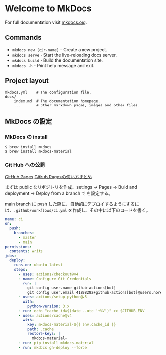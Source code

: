 # Welcome to MkDocs

For full documentation visit [mkdocs.org](https://www.mkdocs.org).

## Commands

* `mkdocs new [dir-name]` - Create a new project.
* `mkdocs serve` - Start the live-reloading docs server.
* `mkdocs build` - Build the documentation site.
* `mkdocs -h` - Print help message and exit.

## Project layout

    mkdocs.yml    # The configuration file.
    docs/
        index.md  # The documentation homepage.
        ...       # Other markdown pages, images and other files.

## MkDocs の設定

### MkDocs の install

```bash:terminal
$ brew install mkdocs
$ brew install mkdocs-material 
```

### Git Hub への公開

[GitHub Pages](https://squidfunk.github.io/mkdocs-material/publishing-your-site/#with-github-actions-material-for-mkdocs)
[Github Pagesの使い方まとめ](https://qiita.com/snow_swallow/items/631bbceabbb953da2646)

まずは public なリポジトリを作成、settings -> Pages -> Build and deployment -> Deploy from a branch で を設定する。

main branch に push した際に、自動的にデプロイするようにするには、```.github/workflows/ci.yml``` を作成し、その中に以下のコードを書く。

```yaml:ci.yml
name: ci 
on:
  push:
    branches:
      - master 
      - main
permissions:
  contents: write
jobs:
  deploy:
    runs-on: ubuntu-latest
    steps:
      - uses: actions/checkout@v4
      - name: Configure Git Credentials
        run: |
          git config user.name github-actions[bot]
          git config user.email 41898282+github-actions[bot]@users.noreply.github.com
      - uses: actions/setup-python@v5
        with:
          python-version: 3.x
      - run: echo "cache_id=$(date --utc '+%V')" >> $GITHUB_ENV 
      - uses: actions/cache@v4
        with:
          key: mkdocs-material-${{ env.cache_id }}
          path: .cache
          restore-keys: |
            mkdocs-material-
      - run: pip install mkdocs-material 
      - run: mkdocs gh-deploy --force
```


